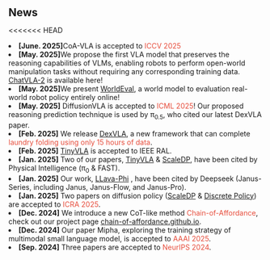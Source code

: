 <h1 id="news"></h1>

<h2 style="margin: 30px 0px 10px;">News</h2>

<<<<<<< HEAD
<li><strong>[June. 2025]</strong>CoA-VLA is accepted to <span style="color:#e74d3c">ICCV 2025</span></li>
<li><strong>[May. 2025]</strong>We propose the first VLA model that preserves the reasoning capabilities of VLMs, enabling robots to perform open-world manipulation tasks without requiring any corresponding training data. <a href="https://chatvla-2.github.io/">ChatVLA-2</a> is available here!</li>
<li><strong>[May. 2025]</strong>We present <a href="https://worldeval.github.io/">WorldEval</a>, a world model to evaluation real-world robot policy entirely online!</li>
<li><strong>[May. 2025]</strong> DiffusionVLA is accepted to <span style="color:#e74d3c">ICML 2025</span>! Our proposed reasoning prediction technique is used by &pi;<sub>0.5</sub>, who cited our latest DexVLA paper. </li>
<li><strong>[Feb. 2025]</strong> We release <a href="https://dex-vla.github.io/">DexVLA</a>, a new framework that can complete <span style="color:#e74d3c">laundry folding using only 15 hours of data</span>.</li>
<li><strong>[Feb. 2025]</strong> <a href="https://tiny-vla.github.io/">TinyVLA</a> is accepted to IEEE RAL.</li>
<li><strong>[Jan. 2025]</strong> Two of our papers, <a href="https://tiny-vla.github.io/">TinyVLA</a> & <a href="https://scaling-diffusion-policy.github.io/">ScaleDP</a>, have been cited by Physical Intelligence (&pi;<sub>0</sub> & FAST).</li>
<li><strong>[Jan. 2025]</strong> Our work, <a href="https://github.com/zhuyiche/llava-phi">LLava-Phi</a> , have been cited by Deepseek (Janus-Series, including Janus, Janus-Flow, and Janus-Pro).</li>
<li><strong>[Jan. 2025]</strong> Two papers on diffusion policy (<a href="https://scaling-diffusion-policy.github.io/">ScaleDP</a> & <a href="https://discretepolicy.github.io/">Discrete Policy</a>) are accepted to <span style="color:#e74d3c">ICRA 2025</span>.</li>
<li><strong>[Dec. 2024]</strong> We introduce a new CoT-like method <span style="color:#e74d3c">Chain-of-Affordance</span>, check out our project page <span style="color:#e74d3c"><a href="https://chain-of-affordance.github.io/">chain-of-affordance.github.io</a></span>.</li>
<li><strong>[Dec. 2024]</strong> Our paper Mipha, exploring the training strategy of multimodal small language model, is accepted to <span style="color:#e74d3c">AAAI 2025</span>.</li>
<li><strong>[Sep. 2024]</strong> Three papers are accepted to <span style="color:#e74d3c">NeurIPS 2024</span>.</li>
</ul>
